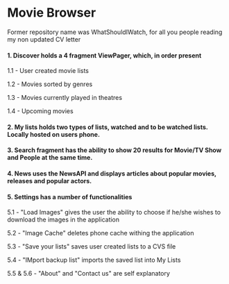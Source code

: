 # Movie Browser
Former repository name was WhatShouldIWatch, for all you people reading my non updated CV letter

#### 1. Discover holds a 4 fragment ViewPager, which, in order present

  1.1 - User created movie lists
  
  1.2 - Movies sorted by genres
  
  1.3 - Movies currently played in theatres
  
  1.4 - Upcoming movies
  

#### 2. My lists holds two types of lists, watched and to be watched lists. Locally hosted on users phone. 

#### 3. Search fragment has the ability to show 20 results for Movie/TV Show and People at the same time. 

#### 4. News uses the NewsAPI and displays articles about popular movies, releases and popular actors. 

#### 5. Settings has a number of functionalities

  5.1 - "Load Images" gives the user the ability to choose if he/she wishes to download the images in the application
  
  5.2 - "Image Cache" deletes phone cache withing the application
  
  5.3 - "Save your lists" saves user created lists to a CVS file
  
  5.4 - "IMport backup list" imports the saved list into My Lists
  
  5.5 & 5.6 - "About" and "Contact us" are self explanatory
